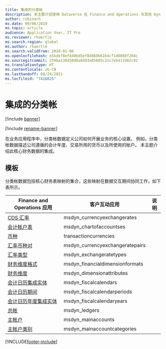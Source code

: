 ```yaml
---
title: 集成的分类帐
description: 本主题介绍使用 Dataverse 在 Finance and Operations 与其他 Dynamics 365 应用程序之间的分类帐数据的集成。
author: robinarh
ms.date: 09/06/2019
ms.topic: article
audience: Application User, IT Pro
ms.reviewer: rhaertle
ms.search.region: global
ms.author: rhaertle
ms.search.validFrom: 2020-01-06
ms.openlocfilehash: e5bdef8ef440bd5ef84060b61b4cf1d0088f204c
ms.sourcegitcommit: 259ba130450d8a6d93a65685c22c7eb411982c92
ms.translationtype: HT
ms.contentlocale: zh-CN
ms.lasthandoff: 08/24/2021
ms.locfileid: "7416825"
---
```

# <a name="integrated-ledger"></a>集成的分类帐

[!include [banner](../../includes/banner.md)]

[!include [rename-banner](~/includes/cc-data-platform-banner.md)]

在业务应用程序中，分类帐数据定义公司如何开展业务的核心设置。 例如，分类帐数据描述公司遵循的会计年度、交易所用的货币以及所使用的帐户。 本主题介绍此核心财务数据的集成。

## <a name="templates"></a>模板

分类帐数据包括核心财务表映射的集合，这些映射在数据交互期间协同工作，如下表所示。

Finance and Operations 应用 | 客户互动应用     | 说明
---------------------------------|----------------------------------|------------
[CDS 汇率](mapping-reference.md#123) | msdyn_currencyexchangerates |
[会计帐户表](mapping-reference.md#121) | msdyn_chartofaccountses |
[币种](mapping-reference.md#218) | transactioncurrencies |
[汇率币种对](mapping-reference.md#122) | msdyn_currencyexchangeratepairs |
[汇率类型](mapping-reference.md#129) | msdyn_exchangeratetypes |
[财务维度格式](mapping-reference.md#130) | msdyn_financialdimensionformats |
[财务维度](mapping-reference.md#128) | msdyn_dimensionattributes |
[会计日历集成实体](mapping-reference.md#132) | msdyn_fiscalcalendars |
[会计日历期间](mapping-reference.md#131) | msdyn_fiscalcalendarperiods |
[会计日历年度集成实体](mapping-reference.md#133) | msdyn_fiscalcalendaryears |
[总帐](mapping-reference.md#148) | msdyn_ledgers |
[主帐户](mapping-reference.md#152) | msdyn_mainaccounts |
[主帐户类别](mapping-reference.md#151) | msdyn_mainaccountcategories |

[!INCLUDE[footer-include](../../../../includes/footer-banner.md)]
